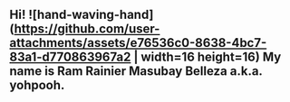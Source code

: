 ## Hi! ![hand-waving-hand](https://github.com/user-attachments/assets/e76536c0-8638-4bc7-83a1-d770863967a2 | width=16 height=16) My name is Ram Rainier Masubay Belleza a.k.a. yohpooh.


<!--
**yohpooh/yohpooh** is a ✨ _special_ ✨ repository because its `README.md` (this file) appears on your GitHub profile.

Here are some ideas to get you started:

- 🔭 I’m currently working on ...
- 🌱 I’m currently learning ...
- 👯 I’m looking to collaborate on ...
- 🤔 I’m looking for help with ...
- 💬 Ask me about ...
- 📫 How to reach me: ...
- 😄 Pronouns: ...
- ⚡ Fun fact: ...
-->
